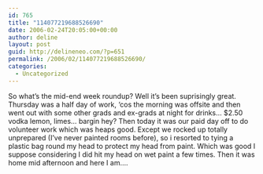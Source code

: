 ```yaml
---
id: 765
title: "114077219688526690"
date: 2006-02-24T20:05:00+00:00
author: deline
layout: post
guid: http://delineneo.com/?p=651
permalink: /2006/02/114077219688526690/
categories:
  - Uncategorized
---
```

So what&#8217;s the mid-end week roundup? Well it&#8217;s been suprisingly great. Thursday was a half day of work, &#8216;cos the morning was offsite and then went out with some other grads and ex-grads at night for drinks&#8230; $2.50 vodka lemon, limes&#8230; bargin hey? Then today it was our paid day off to do volunteer work which was heaps good. Except we rocked up totally unprepared (I&#8217;ve never painted rooms before), so i resorted to tying a plastic bag round my head to protect my head from paint. Which was good I suppose considering I did hit my head on wet paint a few times. Then it was home mid afternoon and here I am&#8230;.
